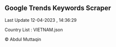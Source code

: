 

## Google Trends Keywords Scraper 
 
Last Update 12-04-2023 , 14:36:29

Country List :
VIETNAM.json



© Abdul Muttaqin 

